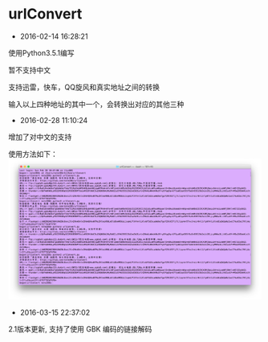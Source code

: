 # urlConvert

* 2016-02-14 16:28:21

使用Python3.5.1编写

暂不支持中文

支持迅雷，快车，QQ旋风和真实地址之间的转换

输入以上四种地址的其中一个，会转换出对应的其他三种

* 2016-02-28 11:10:24

增加了对中文的支持

使用方法如下：![urlConvert](urlConvert.png)

* 2016-03-15 22:37:02

2.1版本更新, 支持了使用 GBK 编码的链接解码